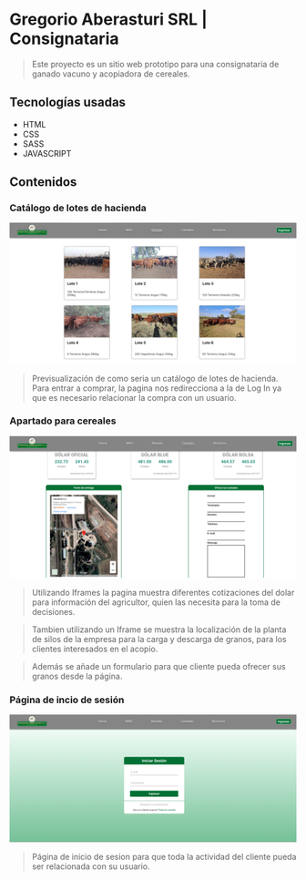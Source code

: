# Gregorio Aberasturi SRL | Consignataria

> Este proyecto es un sitio web prototipo para una consignataria de ganado vacuno y acopiadora de cereales.

## Tecnologías usadas
- HTML
- CSS
- SASS
- JAVASCRIPT

## Contenidos

### Catálogo de lotes de hacienda

[![](assets/images/readmeCat.png)](assets/images/readmeCat.png)
> Previsualización de como seria un catálogo de lotes de hacienda. Para entrar a comprar, la pagina nos redirecciona a la de Log In ya que es necesario relacionar la compra con un usuario.

### Apartado para cereales

[![](assets/images/readmeCer.png)](assets/images/readmeCer.png)
> Utilizando Iframes la pagina muestra diferentes cotizaciones del dolar para información del agricultor, quien las necesita para la toma de decisiones. 

> Tambien utilizando un Iframe se muestra la localización de la planta de silos de la empresa para la carga y descarga de granos, para los clientes interesados en el acopio.

> Además se añade un formulario para que cliente pueda ofrecer sus granos desde la página.

### Página de incio de sesión

[![](assets/images/readmeLog.png)](assets/images/readmeLog.png)
> Página de inicio de sesion para que toda la actividad del cliente pueda ser relacionada con su usuario.